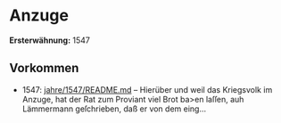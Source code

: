 # Anzuge

**Ersterwähnung:** 1547

## Vorkommen
- 1547: [jahre/1547/README.md](../jahre/1547/README.md) – Hierüber und weil das Kriegsvolk im Anzuge, hat
der Rat zum Proviant viel Brot ba>en laſſen, auh
Lämmermann geſchrieben, daß er von dem eing...
